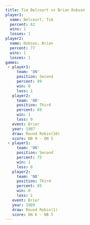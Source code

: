 ```yaml
---
title: Tim Belcourt vs Brian Dobson
player1:             
  name: Belcourt, Tim
  percent: 82        
  wins: 1            
  losses: 1          
player2:             
  name: Dobson, Brian
  percent: 77        
  wins: 1            
  losses: 1          
games:
 - player1:          
     team: 'ON'      
     position: Second
     percent: 89     
     win: 0          
     loss: 1         
   player2:         
     team: 'NB'     
     position: Third
     percent: 69    
     win: 1         
     loss: 0        
   event: Brier         
   year: 1987           
   draw: Round Robin(10)
   score: NB 9 - ON 5   
 - player1:          
     team: 'ON'      
     position: Second
     percent: 75     
     win: 1          
     loss: 0         
   player2:         
     team: 'NB'     
     position: Third
     percent: 85    
     win: 0         
     loss: 1        
   event: Brier        
   year: 1989          
   draw: Round Robin(1)
   score: ON 6 - NB 5  
---
```


